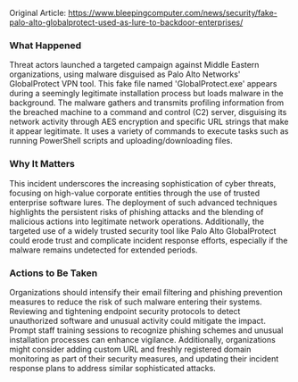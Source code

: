 Original Article: https://www.bleepingcomputer.com/news/security/fake-palo-alto-globalprotect-used-as-lure-to-backdoor-enterprises/

### What Happened

Threat actors launched a targeted campaign against Middle Eastern organizations, using malware disguised as Palo Alto Networks' GlobalProtect VPN tool. This fake file named 'GlobalProtect.exe' appears during a seemingly legitimate installation process but loads malware in the background. The malware gathers and transmits profiling information from the breached machine to a command and control (C2) server, disguising its network activity through AES encryption and specific URL strings that make it appear legitimate. It uses a variety of commands to execute tasks such as running PowerShell scripts and uploading/downloading files.

### Why It Matters

This incident underscores the increasing sophistication of cyber threats, focusing on high-value corporate entities through the use of trusted enterprise software lures. The deployment of such advanced techniques highlights the persistent risks of phishing attacks and the blending of malicious actions into legitimate network operations. Additionally, the targeted use of a widely trusted security tool like Palo Alto GlobalProtect could erode trust and complicate incident response efforts, especially if the malware remains undetected for extended periods.

### Actions to Be Taken

Organizations should intensify their email filtering and phishing prevention measures to reduce the risk of such malware entering their systems. Reviewing and tightening endpoint security protocols to detect unauthorized software and unusual activity could mitigate the impact. Prompt staff training sessions to recognize phishing schemes and unusual installation processes can enhance vigilance. Additionally, organizations might consider adding custom URL and freshly registered domain monitoring as part of their security measures, and updating their incident response plans to address similar sophisticated attacks.
